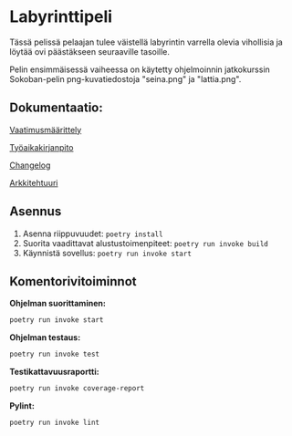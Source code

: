 # Labyrinttipeli

Tässä pelissä pelaajan tulee väistellä labyrintin varrella olevia vihollisia ja löytää ovi päästäkseen seuraaville tasoille.

Pelin ensimmäisessä vaiheessa on käytetty ohjelmoinnin jatkokurssin Sokoban-pelin png-kuvatiedostoja "seina.png" ja "lattia.png". 


## Dokumentaatio:

[Vaatimusmäärittely](https://github.com/laurelcrelia/ot-harjoitustyo/blob/master/dokumentaatio/vaatimusmaarittely.md)

[Työaikakirjanpito](https://github.com/laurelcrelia/ot-harjoitustyo/blob/master/dokumentaatio/tuntikirjanpito.md)

[Changelog](https://github.com/laurelcrelia/ot-harjoitustyo/blob/master/dokumentaatio/changelog.md)

[Arkkitehtuuri](https://github.com/laurelcrelia/ot-harjoitustyo/blob/master/dokumentaatio/arkkitehtuuri.md)

## Asennus

1. Asenna riippuvuudet:
```poetry install```
2. Suorita vaadittavat alustustoimenpiteet:
```poetry run invoke build```
3. Käynnistä sovellus:
```poetry run invoke start```

## Komentorivitoiminnot

**Ohjelman suorittaminen:**
```bash
poetry run invoke start
```

**Ohjelman testaus:**
```bash
poetry run invoke test
```

**Testikattavuusraportti:**
``` bash
poetry run invoke coverage-report
```

**Pylint:**
```bash
poetry run invoke lint
```


